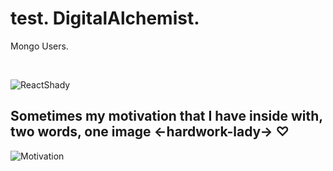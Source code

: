# test. DigitalAlchemist.

Mongo Users.

<br>



![ReactShady](https://i.imgur.com/6GJ9bl5.png)

## Sometimes my motivation that I have inside with, two words, one image <-hardwork-lady-> ♡ 

![Motivation](https://i.imgur.com/16wpVNv.jpg)
